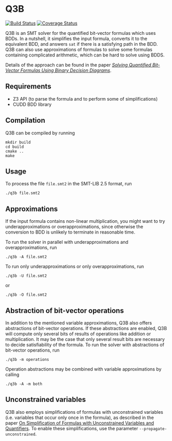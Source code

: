 # Q3B

[![Build Status](https://travis-ci.org/martinjonas/Q3B.svg?branch=dev)](https://travis-ci.org/martinjonas/Q3B)
[![Coverage Status](https://coveralls.io/repos/github/martinjonas/Q3B/badge.svg?branch=dev)](https://coveralls.io/github/martinjonas/Q3B?branch=dev)

Q3B is an SMT solver for the quantified bit-vector formulas which uses
BDDs. In a nutshell, it simplifies the input formula, converts it to
the equivalent BDD, and answers `sat` if there is a satisfying path in
the BDD. Q3B can also use approximations of formulas to solve some
formulas containing complicated arithmetic, which can be hard to solve
using BDDS.

Details of the approach can be found in the paper [*Solving Quantified
Bit-Vector Formulas Using Binary Decision
Diagrams*](https://link.springer.com/chapter/10.1007/978-3-319-40970-2_17).

## Requirements
* Z3 API (to parse the formula and to perform some of simplifications)
* CUDD BDD library

## Compilation
Q3B can be compiled by running

```
mkdir build
cd build
cmake ..
make
```

## Usage
To process the file `file.smt2` in the SMT-LIB 2.5 format, run

```
./q3b file.smt2
```

## Approximations

If the input formula contains non-linear multiplication, you might
want to try underapproximations or overapproximations, since otherwise
the conversion to BDD is unlikely to terminate in reasonable time.

To run the solver in parallel with underapproximations and
overapproximations, run

```
./q3b -A file.smt2
```

To run only underapproximations or only overapproximations, run

```
./q3b -U file.smt2
```
or
```
./q3b -O file.smt2
```

## Abstraction of bit-vector operations

In addition to the mentioned variable approximations, Q3B also offers
abstractions of bit-vector operations. If these abstractions are
enabled, Q3B will compute only several bits of results of operations
like addition or multiplication. It may be the case that only several
result bits are necessary to decide satisfiability of the formula. To
run the solver with abstractions of bit-vector operations, run

```
./q3b -m operations
```

Operation abstractions may be combined with variable approximations by
calling

```
./q3b -A -m both
```

## Unconstrained variables

Q3B also employs simplifications of formulas with unconstrained
variables (i.e. variables that occur only once in the formula), as
described in the paper [On Simplification of Formulas with
Unconstrained Variables and
Quantifiers](https://link.springer.com/chapter/10.1007/978-3-319-66263-3_23).
To enable these simplifications, use the parameter
`--propagate-unconstrained`.
